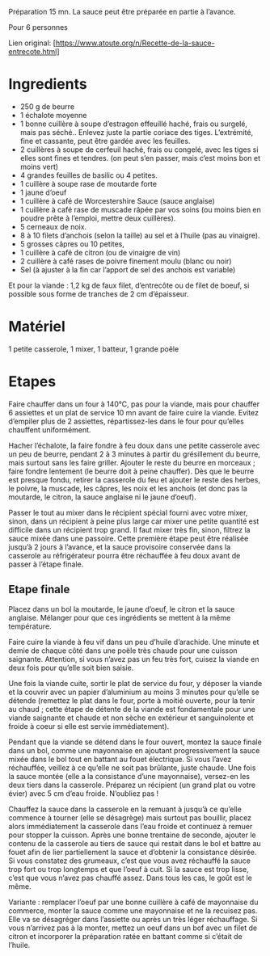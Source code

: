 Préparation 15 mn. La sauce peut être préparée en partie à l’avance.

Pour 6 personnes

Lien original: [https://www.atoute.org/n/Recette-de-la-sauce-entrecote.html]

# Ingredients

- 250 g de beurre 
- 1 échalote moyenne 
- 1 bonne cuillère à soupe d’estragon effeuillé haché, frais ou surgelé, mais pas séché.. Enlevez juste la partie coriace des tiges. L’extrémité, fine et cassante, peut être gardée avec les feuilles. 
- 2 cuillères à soupe de cerfeuil haché, frais ou congelé, avec les tiges si elles sont fines et tendres. (on peut s’en passer, mais c’est moins bon et moins vert) 
- 4 grandes feuilles de basilic ou 4 petites. 
- 1 cuillère à soupe rase de moutarde forte 
- 1 jaune d’oeuf 
- 1 cuillère à café de Worcestershire Sauce (sauce anglaise) 
- 1 cuillère à café rase de muscade râpée par vos soins (ou moins bien en poudre prête à l’emploi, mettre deux cuillères). 
- 5 cerneaux de noix. 
- 8 à 10 filets d’anchois (selon la taille) au sel et à l’huile (pas au vinaigre). 
- 5 grosses câpres ou 10 petites, 
- 1 cuillère à café de citron (ou de vinaigre de vin) 
- 2 cuillère à café rases de poivre finement moulu (blanc ou noir) 
- Sel (à ajuster à la fin car l’apport de sel des anchois est variable)

Et pour la viande : 1,2 kg de faux filet, d’entrecôte ou de filet de boeuf, si possible sous forme de tranches de 2 cm d’épaisseur.

# Matériel 

1 petite casserole, 1 mixer, 1 batteur, 1 grande poêle

# Etapes

Faire chauffer dans un four à 140°C, pas pour la viande, mais pour chauffer 6 assiettes et un plat de service 10 mn avant de faire cuire la viande. Evitez d’empiler plus de 2 assiettes, répartissez-les dans le four pour qu’elles chauffent uniformément.

Hacher l’échalote, la faire fondre à feu doux dans une petite casserole avec un peu de beurre, pendant 2 à 3 minutes à partir du grésillement du beurre, mais surtout sans les faire griller. Ajouter le reste du beurre en morceaux ; faire fondre lentement (le beurre doit à peine chauffer). Dès que le beurre est presque fondu, retirer la casserole du feu et ajouter le reste des herbes, le poivre, la muscade, les câpres, les noix et les anchois (et donc pas la moutarde, le citron, la sauce anglaise ni le jaune d’oeuf).

Passer le tout au mixer dans le récipient spécial fourni avec votre mixer, sinon, dans un récipient à peine plus large car mixer une petite quantité est difficile dans un récipient trop grand. Il faut mixer très fin, sinon, filtrez la sauce mixée dans une passoire. Cette première étape peut être réalisée jusqu’à 2 jours à l’avance, et la sauce provisoire conservée dans la casserole au réfrigérateur pourra être réchauffée à feu doux avant de passer à l’étape finale.

## Etape finale

Placez dans un bol la moutarde, le jaune d’oeuf, le citron et la sauce anglaise. Mélanger pour que ces ingrédients se mettent à la même température.

Faire cuire la viande à feu vif dans un peu d’huile d’arachide. Une minute et demie de chaque côté dans une poële très chaude pour une cuisson saignante. Attention, si vous n’avez pas un feu très fort, cuisez la viande en deux fois pour qu’elle soit bien saisie.

Une fois la viande cuite, sortir le plat de service du four, y déposer la viande et la couvrir avec un papier d’aluminium au moins 3 minutes pour qu’elle se détende (remettez le plat dans le four, porte à moitié ouverte, pour la tenir au chaud ; cette étape de détente de la viande est fondamentale pour une viande saignante et chaude et non sèche en extérieur et sanguinolente et froide à coeur si elle est servie immédiatement).

Pendant que la viande se détend dans le four ouvert, montez la sauce finale dans un bol, comme une mayonnaise en ajoutant progressivement la sauce mixée dans le bol tout en battant au fouet électrique. Si vous l’avez réchauffée, veillez à ce qu’elle ne soit pas brûlante, juste chaude. Une fois la sauce montée (elle a la consistance d’une mayonnaise), versez-en les deux tiers dans la casserole. Préparez un récipient (un grand plat ou votre évier) avec 5 cm d’eau froide. N’oubliez pas !

Chauffez la sauce dans la casserole en la remuant à jusqu’à ce qu’elle commence à tourner (elle se désagrège) mais surtout pas bouillir, placez alors immédiatement la casserole dans l’eau froide et continuez à remuer pour stopper la cuisson. Après une bonne trentaine de seconde, ajouter le contenu de la casserole au tiers de sauce qui restait dans le bol et battre au fouet afin de lier partiellement la sauce et d’obtenir la consistance désirée. Si vous constatez des grumeaux, c’est que vous avez réchauffé la sauce trop fort ou trop longtemps et que l’oeuf à cuit. Si la sauce est trop lisse, c’est que vous n’avez pas chauffé assez. Dans tous les cas, le goût est le même.

Variante : remplacer l’oeuf par une bonne cuillère à café de mayonnaise du commerce, monter la sauce comme une mayonnaise et ne la recuisez pas. Elle va se désagréger dans l’assiette ou après un très léger réchauffage. Si vous n’arrivez pas à la monter, mettez un oeuf dans un bof avec un filet de citron et incorporer la préparation ratée en battant comme si c’était de l’huile.


